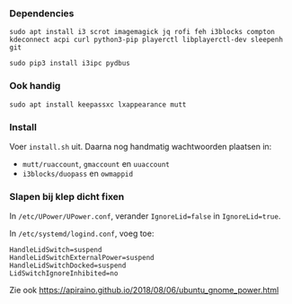 ### Dependencies
    sudo apt install i3 scrot imagemagick jq rofi feh i3blocks compton kdeconnect acpi curl python3-pip playerctl libplayerctl-dev sleepenh git

    sudo pip3 install i3ipc pydbus

### Ook handig
    sudo apt install keepassxc lxappearance mutt

### Install
Voer `install.sh` uit. Daarna nog handmatig wachtwoorden plaatsen in:
- `mutt/ruaccount`, `gmaccount` en `uuaccount`
- `i3blocks/duopass` en `owmappid`

### Slapen bij klep dicht fixen
In `/etc/UPower/UPower.conf`, verander `IgnoreLid=false` in `IgnoreLid=true`.

In `/etc/systemd/logind.conf`, voeg toe:

    HandleLidSwitch=suspend
    HandleLidSwitchExternalPower=suspend
    HandleLidSwitchDocked=suspend
    LidSwitchIgnoreInhibited=no 

Zie ook https://apiraino.github.io/2018/08/06/ubuntu_gnome_power.html
